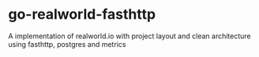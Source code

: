 # go-realworld-fasthttp
A implementation of realworld.io with project layout and clean architecture using fasthttp, postgres and metrics
